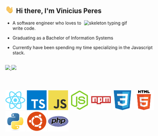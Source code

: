 ## <img width='30' src='waving-hand.gif' />  Hi there, I'm Vinicius Peres

<img  align='right' width='250' src='john-karel.gif' alt='skeleton typing gif' />

  
 - A software engineer who loves to write code.

 - Graduating as a Bachelor of Information Systems

 - Currently have been spending my time specializing in the Javascript stack.

<br>

<div align='left'>
  <a href='https://www.linkedin.com/in/ohperes/'>
    <img width='123' src='https://img.shields.io/badge/-ohperes-%230077B5?style=for-the-badge&logo=linkedin&logoColor=white' />
  </a>
  <a href='https://twitter.com/ohpeees'>
    <img width='123' src='https://img.shields.io/badge/-ohpeees-%230077B5?style=for-the-badge&logo=twitter&logoColor=white' />
  </a>
</div>

<br><br>

<div align='left'>
  <img src='https://github.com/devicons/devicon/blob/master/icons/react/react-original.svg' width='65' alt='react logo' />
  <img src='https://github.com/devicons/devicon/blob/master/icons/typescript/typescript-original.svg' width='65' alt='typescript logo' />
  <img src='https://github.com/devicons/devicon/blob/master/icons/javascript/javascript-original.svg' width='65' alt='javascript logo' />
  <img src='https://github.com/devicons/devicon/blob/master/icons/nodejs/nodejs-original.svg' width='65' alt='node.js logo' />
  <img src='https://github.com/devicons/devicon/blob/master/icons/npm/npm-original-wordmark.svg' width='65' alt='npm logo' />
  <img src='https://github.com/devicons/devicon/blob/master/icons/css3/css3-original.svg' width='65' alt='css3 logo' />
  <img src='https://github.com/devicons/devicon/blob/master/icons/html5/html5-original-wordmark.svg' width='65' alt='html logo' />
  <img src='https://github.com/devicons/devicon/blob/master/icons/python/python-original.svg' width='65' alt='python logo' />
  <img src='https://github.com/devicons/devicon/blob/master/icons/ubuntu/ubuntu-plain.svg' width='65' alt='ubuntu logo' />
  <img src='https://github.com/devicons/devicon/blob/master/icons/php/php-original.svg' width='65' alt='php logo' />
</div>


